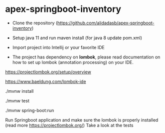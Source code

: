 # apex-springboot-inventory

- Clone the repository (https://github.com/alidadasb/apex-springboot-inventory)

- Setup java 11 and run maven install (for java 8 update pom.xml)

- Import project into Intellij or your favorite IDE 

- The project has dependency on **lombok**, please read documentation on how to set up lombok (annotation processing) on your IDE.

https://projectlombok.org/setup/overview

https://www.baeldung.com/lombok-ide


./mvnw install

./mvnw test

./mvnw spring-boot:run


Run Springboot application and make sure the lombok is properly installed (read more https://projectlombok.org/)
Take a look at the tests
